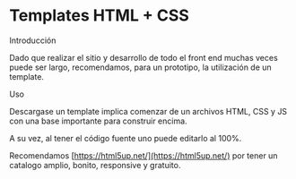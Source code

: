 # Templates HTML + CSS

Introducción

Dado que realizar el sitio y desarrollo de todo el front end muchas veces puede ser largo, recomendamos, para un prototipo, la utilización de un template.

Uso

Descargase un template implica comenzar de un archivos HTML, CSS y JS con una base importante para construir encima.

A su vez, al tener el código fuente uno puede editarlo al 100%.

Recomendamos [https://html5up.net/](https://html5up.net/) por tener un catalogo amplio, bonito, responsive y gratuito.
